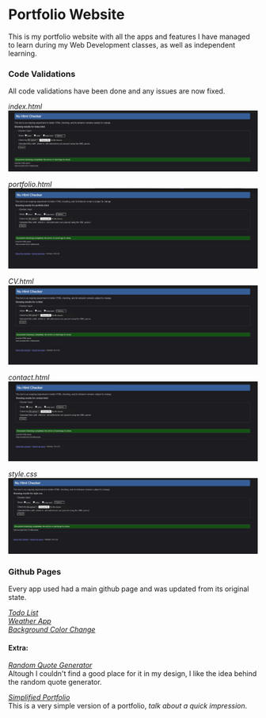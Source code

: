 # Portfolio Website

This is my portfolio website with all the apps and features I have managed to learn during my Web Development classes, as well as independent learning.


### Code Validations

All code validations have been done and any issues are now fixed.

*index.html*
![Index HTML Validation](/Validations/index_validation.png)

*portfolio.html*
![Portfolio HTML Validation](/Validations/portfolio_validation.png)

*CV.html*
![CV HTML Validation](/Validations/cv_validation.png)

*contact.html*
![Contact HTML Validation](/Validations/contact_validation.png)

*style.css*
![Style CSS Validation](/Validations/css_validation.png)


### Github Pages

Every app used had a main github page and was updated from its original state.

[*Todo List*](https://github.com/IonutBalasa/todo_list)  
[*Weather App*](https://github.com/IonutBalasa/weather_app)  
[*Background Color Change*](https://github.com/IonutBalasa/background_color_change)  

#### Extra:
[*Random Quote Generator*](https://github.com/IonutBalasa/random_quote_generator)  
Altough I couldn't find a good place for it in my design, I like the idea behind the random quote generator.

[*Simplified Portfolio*](https://github.com/IonutBalasa/simple_portfolio)  
This is a very simple version of a portfolio, *talk about a quick impression*.
